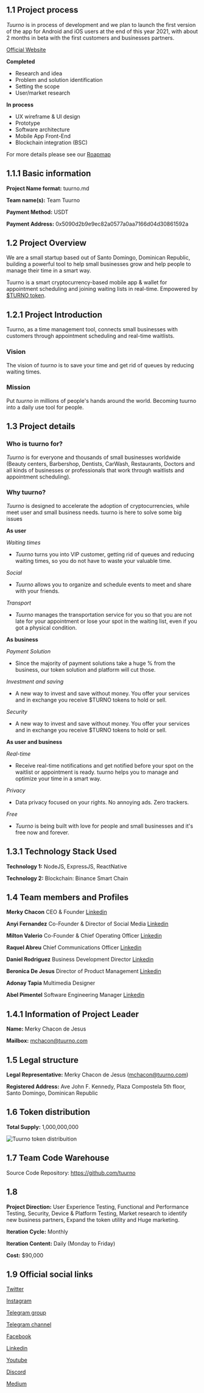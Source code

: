 ## 1.1 Project process

*Tuurno* is in process of development and we plan to launch the first version of the app for Android and iOS users at the end of this year 2021, with about 2 months in beta with the first customers and businesses partners.

[Official Website](https://tuurno.com)

**Completed**

* Research and idea
* Problem and solution identification
* Setting the scope
* User/market research

**In process**
* UX wireframe & UI design
* Prototype
* Software architecture
* Mobile App Front-End
* Blockchain integration (BSC)

For more details please see our [Roapmap](https://tuurno.com/#roadmap)

## 1.1.1 Basic information

**Project Name format:** tuurno.md  

**Team name(s):** Team Tuurno  

**Payment Method:** USDT  

**Payment Address:** 0x5090d2b9e9ec82a0577a0aa7166d04d30861592a  

## 1.2 Project Overview  

We are a small startup based out of Santo Domingo, Dominican Republic, building a powerful tool to help small businesses grow and help people to manage their time in a smart way.

Tuurno is a smart cryptocurrency-based mobile app & wallet for appointment scheduling and joining waiting lists in real-time. Empowered by [$TURNO token](https://bscscan.com/token/0x5365e63fc843dfa38cef6c4e742e8ffb7af34f9a).

## 1.2.1 Project Introduction

Tuurno, as a time management tool, connects small businesses with customers through appointment scheduling and real-time waitlists.

### Vision
The vision of *tuurno* is to save your time and get rid of queues by reducing waiting times.

### Mission
Put *tuurno* in millions of people's hands around the world. Becoming tuurno into a daily use tool for people.

## 1.3 Project details  

### Who is tuurno for?

*Tuurno* is for everyone and thousands of small businesses worldwide (Beauty centers, Barbershop, Dentists, CarWash, Restaurants, Doctors and all kinds of businesses or professionals that work through waitlists and appointment scheduling).

### Why tuurno? 

*Tuurno* is designed to accelerate the adoption of cryptocurrencies, while meet user and small business needs. tuurno is here to solve some big issues

**As user**

*Waiting times*

* *Tuurno* turns you into VIP customer, getting rid of queues and reducing waiting times, so you do not have to waste your valuable time.

*Social*

* *Tuurno* allows you to organize and schedule events to meet and share with your friends.

*Transport*

* *Tuurno* manages the transportation service for you so that you are not late for your appointment or lose your spot in the waiting list, even if you got a physical condition.

**As business**

*Payment Solution*

* Since the majority of payment solutions take a huge % from the business, our token solution and platform will cut those.

*Investment and saving*

* A new way to invest and save without money. You offer your services and in exchange you receive $TURNO tokens to hold or sell.

*Security*

* A new way to invest and save without money. You offer your services and in exchange you receive $TURNO tokens to hold or sell.

**As user and business**

*Real-time*

* Receive real-time notifications and get notified before your spot on the waitlist or appointment is ready. tuurno helps you to manage and optimize your time in a smart way.

*Privacy*

* Data privacy focused on your rights. No annoying ads. Zero trackers.

*Free*

* *Tuurno* is being built with love for people and small businesses and it's free now and forever.

## 1.3.1 Technology Stack Used  

**Technology 1:**  NodeJS, ExpressJS, ReactNative

**Technology 2:** Blockchain: Binance Smart Chain

## 1.4 Team members and Profiles

**Merky Chacon** CEO & Founder [Linkedin](https://www.linkedin.com/in/merky-chacon-de-jesus-84a37416b/)

**Anyi Fernandez** Co-Founder & Director of Social Media [Linkedin](https://www.linkedin.com/in/anyi-fern%C3%A1ndez-a68742218/)

**Milton Valerio** Co-Founder & Chief Operating Officer [Linkedin](https://www.linkedin.com/in/miltonvalerio/)

**Raquel Abreu** Chief Communications Officer [Linkedin](https://www.linkedin.com/in/raquel-abreu-nu%C3%B1ez-88773413a/)

**Daniel Rodriguez** Business Development Director [Linkedin](https://www.linkedin.com/in/paolorodriguezrd/)

**Beronica De Jesus** Director of Product Management [Linkedin](https://www.linkedin.com/in/beronicadejesus/)

**Adonay Tapia** Multimedia Designer

**Abel Pimentel** Software Engineering Manager [Linkedin](https://www.linkedin.com/in/abeldjesusp/)

## 1.4.1 Information of Project Leader 

**Name:** Merky Chacon de Jesus

**Mailbox:** mchacon@tuurno.com

## 1.5 Legal structure  

**Legal Representative:** Merky Chacon de Jesus (mchacon@tuurno.com)

**Registered Address:** Ave John F. Kennedy, Plaza Compostela 5th floor, Santo Domingo, Dominican Republic 

## 1.6 Token distribution

**Total Supply:** 1,000,000,000

![Tuurno token distribuition](https://tuurno.com/tokendistribution.jpg)

## 1.7 Team Code Warehouse

Source Code Repository: https://github.com/tuurno

## 1.8 

**Project Direction:** User Experience Testing, Functional and Performance Testing, Security, Device & Platform Testing, Market research to identify new business partners, Expand the token utility and Huge marketing.

**Iteration Cycle:** Monthly

**Iteration Content:** Daily (Monday to Friday)

**Cost:** $90,000

## 1.9 Official social links

[Twitter](https://twitter.com/tuurnoapp)

[Instagram](https://instagram.com/tuurnoapp)

[Telegram group](https://t.me/tuurnoapp)

[Telegram channel](https://t.me/tuurnoapp_ann)

[Facebook](https://facebook.com/tuurnoapp)

[Linkedin](https://www.linkedin.com/company/tuurno)

[Youtube](https://www.youtube.com/channel/UCl0AADWQf63SwaN7Mmm_Cww?sub_confirmation=1)

[Discord](https://discord.gg/nzp2kXHjuY)

[Medium](https://medium.com/@tuurnoapp)



